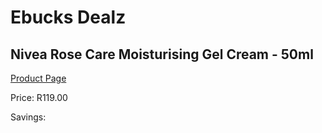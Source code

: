 
# Ebucks Dealz
## Nivea Rose Care Moisturising Gel Cream - 50ml
[Product Page](https://www.ebucks.com/web/shop/productSelected.do?prodId=1169912509&catId=1158500262)

Price: R119.00

Savings: 


	